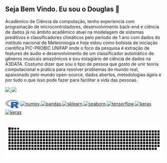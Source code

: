 ## Seja Bem Vindo. Eu sou o Douglas 👋


Acadêmico de Ciência da computação, tenho experiencia com programação de microcontroladores, desenvolvimento back-end e ciência de dados já no âmbito acadêmico atuei na modelagem de sistemas preditivos e classificadores climáticos pelo período de 1 ano com dados do instituto nacional de Meteorologia e hoje estou como bolsista de iniciação cientifica PIC-PROBIC UNIFAP onde o foco da pesquisa é extração de features de áudio e desenvolvimento de um classificador automático de gêneros musicais amazônicos e sou estagiário de ciência de dados na A3DATA.  Costumo dizer que sou o tipo de pessoa que gosto de unir teoria computacional e pratica para resolver problemas do mundo real, apaixonado pelo mundo open-source, dados abertos, metodologias ágeis e por tudo o que isso pode fazer para facilitar a vida das pessoas.

<div>
  <a href="https://github.com/Douglas-cc">
  <img height="180em" src="https://github-readme-stats.vercel.app/api?username=Douglas-cc&show_icons=true&theme=tokyonight&include_all_commits=true&count_private=true" />
    
  <img height="180em" src="https://github-readme-stats.vercel.app/api/top-langs/?username=Douglas-cc&layout=compact&langs_count=7&theme=tokyonight"/>
</div>
  
<div style="display: inline_block"><br>
  
  <img align="center" alt="r" height="35" width="45" src="https://raw.githubusercontent.com/devicons/devicon/master/icons/r/r-original.svg"/>
      
  <img align="center" alt="numpy" height="35" wight="45" src="https://numpy.org/doc/stable/_static/numpylogo.svg"/>
  
  <img align="center" alt="pandas" height="35" wight="45" src="https://www.kindpng.com/picc/m/574-5747046_python-pandas-logo-transparent-hd-png-download.png">
    
  <img align="center" alt="sklearn" height="35" wight="45" src="https://upload.wikimedia.org/wikipedia/commons/thumb/0/05/Scikit_learn_logo_small.svg/220px-Scikit_learn_logo_small.svg.png">
  
  <img align="center" alt="seaborn" height="35" wight="45" src="https://seaborn.pydata.org/_static/logo-wide-lightbg.svg"/>
  
  <img  align="center" alt="tensorflow" height="35" wight="40" src="https://www.gstatic.com/devrel-devsite/prod/v0492b3db79b8927fe2347ea2dc87c471b22f173331622ffd10334837d43ea37f/tensorflow/images/lockup.svg"/>
  
  <img  align="center" alt="keras" height="35" wight="40" src="https://keras.io/img/logo-k-keras-wb.png"/>
  
  <img  align="center" alt="keras" height="35" wight="40" src="https://miro.medium.com/max/1572/0*rkvCtlgST21EsarU.png"/>
  
</div>
  
##
  <div> 

    
 
  ![Snake animation](https://github.com/Douglas-cc/Douglas-cc/blob/output/github-contribution-grid-snake.svg)
 
</div>
  

